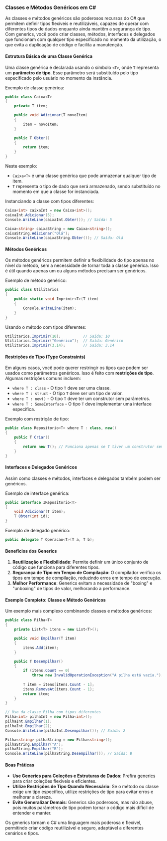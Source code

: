 ### Classes e Métodos Genéricos em C#

As classes e métodos genéricos são poderosos recursos do C# que permitem definir tipos flexíveis e reutilizáveis, capazes de operar com diferentes tipos de dados enquanto ainda mantêm a segurança de tipo. Com generics, você pode criar classes, métodos, interfaces e delegados que funcionam com qualquer tipo especificado no momento da utilização, o que evita a duplicação de código e facilita a manutenção.

#### Estrutura Básica de uma Classe Genérica

Uma classe genérica é declarada usando o símbolo `<T>`, onde `T` representa um **parâmetro de tipo**. Esse parâmetro será substituído pelo tipo especificado pelo usuário no momento da instância.

Exemplo de classe genérica:
```csharp
public class Caixa<T>
{
    private T item;

    public void Adicionar(T novoItem)
    {
        item = novoItem;
    }

    public T Obter()
    {
        return item;
    }
}
```

Neste exemplo:
- `Caixa<T>` é uma classe genérica que pode armazenar qualquer tipo de item.
- `T` representa o tipo de dado que será armazenado, sendo substituído no momento em que a classe for instanciada.

Instanciando a classe com tipos diferentes:
```csharp
Caixa<int> caixaInt = new Caixa<int>();
caixaInt.Adicionar(5);
Console.WriteLine(caixaInt.Obter()); // Saída: 5

Caixa<string> caixaString = new Caixa<string>();
caixaString.Adicionar("Olá");
Console.WriteLine(caixaString.Obter()); // Saída: Olá
```

#### Métodos Genéricos

Os métodos genéricos permitem definir a flexibilidade do tipo apenas no nível do método, sem a necessidade de tornar toda a classe genérica. Isso é útil quando apenas um ou alguns métodos precisam ser genéricos.

Exemplo de método genérico:
```csharp
public class Utilitarios
{
    public static void Imprimir<T>(T item)
    {
        Console.WriteLine(item);
    }
}
```

Usando o método com tipos diferentes:
```csharp
Utilitarios.Imprimir(10);          // Saída: 10
Utilitarios.Imprimir("Genérico");  // Saída: Genérico
Utilitarios.Imprimir(3.14);        // Saída: 3.14
```

#### Restrições de Tipo (Type Constraints)

Em alguns casos, você pode querer restringir os tipos que podem ser usados como parâmetros genéricos. Isso é feito com **restrições de tipo**. Algumas restrições comuns incluem:
- `where T : class` - O tipo `T` deve ser uma classe.
- `where T : struct` - O tipo `T` deve ser um tipo de valor.
- `where T : new()` - O tipo `T` deve ter um construtor sem parâmetros.
- `where T : SomeInterface` - O tipo `T` deve implementar uma interface específica.

Exemplo com restrição de tipo:
```csharp
public class Repositorio<T> where T : class, new()
{
    public T Criar()
    {
        return new T(); // Funciona apenas se T tiver um construtor sem parâmetros
    }
}
```

#### Interfaces e Delegados Genéricos

Assim como classes e métodos, interfaces e delegados também podem ser genéricos.

Exemplo de interface genérica:
```csharp
public interface IRepositorio<T>
{
    void Adicionar(T item);
    T Obter(int id);
}
```

Exemplo de delegado genérico:
```csharp
public delegate T Operacao<T>(T a, T b);
```

#### Benefícios dos Generics

1. **Reutilização e Flexibilidade**: Permite definir um único conjunto de código que funciona para diferentes tipos.
2. **Segurança de Tipo em Tempo de Compilação**: O compilador verifica os tipos em tempo de compilação, reduzindo erros em tempo de execução.
3. **Melhor Performance**: Generics evitam a necessidade de "boxing" e "unboxing" de tipos de valor, melhorando a performance.

#### Exemplo Completo: Classe e Método Genéricos

Um exemplo mais complexo combinando classes e métodos genéricos:
```csharp
public class Pilha<T>
{
    private List<T> itens = new List<T>();

    public void Empilhar(T item)
    {
        itens.Add(item);
    }

    public T Desempilhar()
    {
        if (itens.Count == 0)
            throw new InvalidOperationException("A pilha está vazia.");
        
        T item = itens[itens.Count - 1];
        itens.RemoveAt(itens.Count - 1);
        return item;
    }
}

// Uso da classe Pilha com tipos diferentes
Pilha<int> pilhaInt = new Pilha<int>();
pilhaInt.Empilhar(1);
pilhaInt.Empilhar(2);
Console.WriteLine(pilhaInt.Desempilhar()); // Saída: 2

Pilha<string> pilhaString = new Pilha<string>();
pilhaString.Empilhar("A");
pilhaString.Empilhar("B");
Console.WriteLine(pilhaString.Desempilhar()); // Saída: B
```

#### Boas Práticas

- **Use Generics para Coleções e Estruturas de Dados**: Prefira generics para criar coleções flexíveis e eficientes.
- **Utilize Restrições de Tipo Quando Necessário**: Se o método ou classe exige um tipo específico, utilize restrições de tipo para evitar erros e melhorar a clareza.
- **Evite Generalizar Demais**: Generics são poderosos, mas não abuse, pois muitos parâmetros de tipo podem tornar o código mais difícil de entender e manter.

Os generics tornam o C# uma linguagem mais poderosa e flexível, permitindo criar código reutilizável e seguro, adaptável a diferentes cenários e tipos.